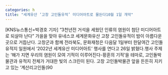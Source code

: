 ```yaml
---
categories: h
title: "세계유산 ‘고창 고인돌유적’ 미디어아트로 물든다10월 1일 개막"
---
```

[KNS뉴스통신=박경호 기자] “3천년전 거석을 세웠던 인류의 염원이 첨단 미디어아트로 되살아 난다” 가을을 맞아 유네스코 세계문화유산 고창 고인돌유적이 밤이 아름다운 곳으로 거듭난다. 고창군과 함께 전라북도, 문화재청은 다음달 1일부터 한달여간 고인돌유적지 일원에서 ‘2022년 세계유산 미디어아트’ 행사를 연다고 26일 밝혔다.행사 주제는 ‘해가 지면 우리의 염원이 모여 기적이 이루어진다-황혼의 기적’을 테마로, 고인돌박물관과 유적지 전체가 거대한 빛의 스크린이 된다. 고창 고인돌박물관 앞을 든든히 지키고 있는 ‘계산리고인돌(90